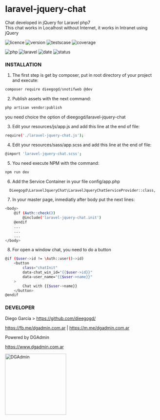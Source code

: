 # laravel-jquery-chat
Chat developed in jQuery for Laravel php7<br>
This chat works in Localhost without Internet, it works in Intranet using jQuery

![licence](https://img.shields.io/badge/licencia-MIT-red.svg?style=plastic)
![version](https://img.shields.io/badge/version-v0.4.2-blue.svg?style=plastic)
![testscase](https://img.shields.io/badge/testcase-0-green.svg?style=plastic)
![coverage](https://img.shields.io/badge/coverage-%250-yellow.svg?style=plastic)

![php](https://img.shields.io/badge/php->=7.1-yellow.svg?style=plastic)
![laravel](https://img.shields.io/badge/laravel-5.7.28-yellow.svg?style=plastic)
![date](https://img.shields.io/date/1557925074.svg?style=plastic)
![status](https://img.shields.io/badge/status-down-green.svg?style=plastic)

### INSTALLATION

1. The first step is get by composer, put in root directory of your project and execute:
```bash
composer require dieegogd/snotifweb @dev
```

2. Publish assets with the next command:
```bash
php artisan vendor:publish
```
you need choice the option of dieegogd/laravel-jquery-chat

3. Edit your resources/js/app.js and add this line at the end of file:
```bash
require('./laravel-jquery-chat.js');
```

4. Edit your resources/sass/app.scss and add this line at the end of file:
```bash
@import 'laravel-jquery-chat.scss';
```

5. You need execute NPM with the command:
```bash
npm run dev
```

6. Add the Service Container in your file config/app.php
```bash
  Dieegogd\LaravelJqueryChat\LaravelJqueryChatServiceProvider::class,
```

7. In your master page, inmediatly after body put the next lines:
```bash
<body>
    @if (Auth::check())
        @include('laravel-jquery-chat.init')
    @endif
    ...
    ...
    ...
</body>
```

8. For open a window chat, you need to do a button
```bash
@if ($user->id != \Auth::user()->id)
    <button
        class="chatInit"
        data-chat_win_id="{{$user->id}}"
        data-user_name="{{$user->name}}"
    >
        Chat with {{$user->name}}
    </button>
@endif
```


### DEVELOPER

Diego García > https://github.com/dieegogd/

<a rel="nofollow" target="_blank" href="https://fb.me/dgadmin.com.ar">https://fb.me/dgadmin.com.ar</a> |
<a rel="nofollow" target="_blank" href="https://m.me/dgadmin.com.ar">https://m.me/dgadmin.com.ar</a>

Powered by DGAdmin

<a target="_blank" href="https://www.dgadmin.com.ar">https://www.dgadmin.com.ar</a>

<img src="https://www.dgadmin.com.ar/images/logo-slider-old.png" width="200" alt="DGAdmin">
